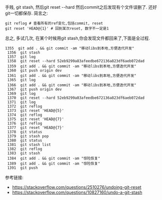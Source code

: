 手贱, git stash, 然后git reset --hard 然后commit之后发现有个文件误删了. 还好git一切都保存. 简言之:
```
git reflog # 查看所有的ref变化,包括commit, reset
git reset 'HEAD@{1}' # 回到某次reset, 数字不一定是1
```
总之, 多试几次, 在某个时候用git stash,你会发现文件都回来了,下面是全过程.
```
1355  git add . && git commit -am "移动libs到本地,方便迭代开发"
 1356  git stash
 1357  git log
 1358  git reset --hard 52eb9299a83afeedbe672136a823df6aeb072dad
 1359  git add . && git commit -am "移动libs到本地,方便迭代开发"
 1360  git push origin dev
 1361  git add . && git commit -am "移动libs到本地,方便迭代开发"
 1365  git log
 1366  git add . && git commit -am "移动libs到本地,方便迭代开发"
 1367  git push origin dev
 1369  git log
 1370  git reset --hard 52eb9299a83afeedbe672136a823df6aeb072dad
 1371  git log
 1372  git reflog
 1373  git reset 'HEAD@{5}'
 1374  git reflog
 1375  git reset 'HEAD@{7}'
 1376  git reflog
 1377  git reset 'HEAD@{7}'
 1378  git status
 1379  git stash pop
 1380  git status
 1381  git stash list
 1382  git reflog
 1383  git stash
 1384  git add . && git commit -am "惊险恢复"
 1389  git add . && git commit -am "惊险恢复"
 1391  git push
```
参考链接:
- https://stackoverflow.com/questions/2510276/undoing-git-reset
- https://stackoverflow.com/questions/10827160/undo-a-git-stash
